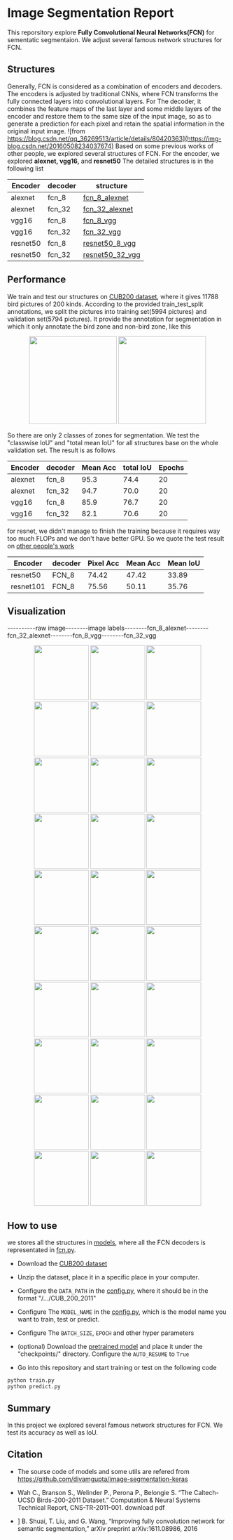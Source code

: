 # Image Segmentation Report

This reporsitory explore **Fully Convolutional Neural Networks(FCN)** for sementatic segmentaion. We adjust several famous network structures for FCN.

## Structures
Generally, FCN is considered as a combination of encoders and decoders. The encoders is adjusted by traditional CNNs, where FCN transforms the fully connected layers into convolutional layers. For The decoder, it combines the feature maps of the last layer and some middle layers of the encoder and restore them to the same size of the input image, so as to generate a prediction for each pixel and retain the spatial information in the original input image.
![from https://blog.csdn.net/qq_36269513/article/details/80420363](https://img-blog.csdn.net/20160508234037674)
Based on some previous works of other people, we explored several structures of FCN. For the encoder, we explored **alexnet, vgg16,** and **resnet50**
The detailed structures is in the following list

| Encoder | decoder | structure |
| ---- | ---- | ---- |
| alexnet | fcn_8 | [fcn_8_alexnet](https://github.com/yangcyself/CS385ML/blob/master/segmentation/docs/fcn_8_alexnet.png)|
| alexnet | fcn_32 | [fcn_32_alexnet](https://github.com/yangcyself/CS385ML/blob/master/segmentation/docs/fcn_32_alexnet.png)|
| vgg16 | fcn_8 | [fcn_8_vgg](https://github.com/yangcyself/CS385ML/blob/master/segmentation/docs/fcn_8_vgg.png)|
| vgg16 | fcn_32 | [fcn_32_vgg](https://github.com/yangcyself/CS385ML/blob/master/segmentation/docs/fcn_32_vgg.png)|
| resnet50 | fcn_8 | [resnet50_8_vgg](https://github.com/yangcyself/CS385ML/blob/master/segmentation/docs/resnet50_8_vgg.png)|
| resnet50 | fcn_32 | [resnet50_32_vgg](https://github.com/yangcyself/CS385ML/blob/master/segmentation/docs/resnet50_32_vgg.png)|

## Performance
We train and test our structures on [CUB200 dataset](http://www.vision.caltech.edu/visipedia/CUB-200-2011.html), where it gives 11788 bird pictures of 200 kinds. According to the provided train_test_split annotations, we split the pictures into training set(5994 pictures) and validation set(5794 pictures). It provide the annotation for segmentation in which it only annotate the bird zone and non-bird zone, like this 

<div align="center">
    <img src="https://github.com/yangcyself/CS385ML/blob/master/segmentation/images/sample_images/Black_Footed_Albatross_0002_55.jpg" height="200px">
    <img src="https://github.com/yangcyself/CS385ML/blob/master/segmentation/images/sample_labels/Black_Footed_Albatross_0002_55.png" height="200px">
</div>


So there are only 2 classes of zones for segmentation. We test the "classwise IoU" and "total mean IoU" for all structures base on the whole validation set. The result is as follows

| Encoder | decoder | Mean Acc | total IoU | Epochs |
| ---- | ---- | ---- | ---- | ---- |
| alexnet | fcn_8 | 95.3 | 74.4 | 20 |
| alexnet | fcn_32 | 94.7 | 70.0 | 20 |
| vgg16 | fcn_8 | 85.9 | 76.7 | 20 |
| vgg16 | fcn_32 | 82.1 | 70.6 | 20 |


for resnet, we didn't manage to finish the training because it requires way too much FLOPs and we don't have better GPU. So we quote the test result on [other people's work](https://arxiv.org/pdf/1611.08986.pdf)

| Encoder | decoder | Pixel Acc | Mean Acc | Mean IoU |
| ---- | ---- | ---- | ---- | ---- |
| resnet50 | FCN_8 | 74.42 | 47.42 | 33.89 |
| resnet101 | FCN_8 | 75.56 | 50.11 | 35.76 |
## Visualization
----------raw image--------image labels--------fcn_8_alexnet--------fcn_32_alexnet--------fcn_8_vgg--------fcn_32_vgg

<div align="center">
    <img src="https://github.com/yangcyself/CS385ML/blob/master/segmentation/images/sample_images/Black_Footed_Albatross_0002_55.jpg" width="125px">
    <img src="https://github.com/yangcyself/CS385ML/blob/master/segmentation/images/sample_labels/Black_Footed_Albatross_0002_55.png" width="125px">
    <img src="https://github.com/yangcyself/CS385ML/blob/master/segmentation/images/fcn_8_alexnet/Black_Footed_Albatross_0002_55.jpg" width="125px">
    <img src="https://github.com/yangcyself/CS385ML/blob/master/segmentation/images/fcn_32_alexnet/Black_Footed_Albatross_0002_55.jpg" width="125px">
    <img src="https://github.com/yangcyself/CS385ML/blob/master/segmentation/images/fcn_8_vgg/Black_Footed_Albatross_0002_55.jpg" width="125px">
    <img src="https://github.com/yangcyself/CS385ML/blob/master/segmentation/images/fcn_32_vgg/Black_Footed_Albatross_0002_55.jpg" width="125px">
</div>
<div align="center">
    <img src="https://github.com/yangcyself/CS385ML/blob/master/segmentation/images/sample_images/Bronzed_Cowbird_0005_24173.jpg" width="125px">
    <img src="https://github.com/yangcyself/CS385ML/blob/master/segmentation/images/sample_labels/Bronzed_Cowbird_0005_24173.png" width="125px">
    <img src="https://github.com/yangcyself/CS385ML/blob/master/segmentation/images/fcn_8_alexnet/Bronzed_Cowbird_0005_24173.jpg" width="125px">
    <img src="https://github.com/yangcyself/CS385ML/blob/master/segmentation/images/fcn_32_alexnet/Bronzed_Cowbird_0005_24173.jpg" width="125px">
    <img src="https://github.com/yangcyself/CS385ML/blob/master/segmentation/images/fcn_8_vgg/Bronzed_Cowbird_0005_24173.jpg" width="125px">
    <img src="https://github.com/yangcyself/CS385ML/blob/master/segmentation/images/fcn_32_vgg/Bronzed_Cowbird_0005_24173.jpg" width="125px">
</div>
<div align="center">
    <img src="https://github.com/yangcyself/CS385ML/blob/master/segmentation/images/sample_images/European_Goldfinch_0013_794687.jpg" width="125px">
    <img src="https://github.com/yangcyself/CS385ML/blob/master/segmentation/images/sample_labels/European_Goldfinch_0013_794687.png" width="125px">
    <img src="https://github.com/yangcyself/CS385ML/blob/master/segmentation/images/fcn_8_alexnet/European_Goldfinch_0013_794687.jpg" width="125px">
    <img src="https://github.com/yangcyself/CS385ML/blob/master/segmentation/images/fcn_32_alexnet/European_Goldfinch_0013_794687.jpg" width="125px">
    <img src="https://github.com/yangcyself/CS385ML/blob/master/segmentation/images/fcn_8_vgg/European_Goldfinch_0013_794687.jpg" width="125px">
    <img src="https://github.com/yangcyself/CS385ML/blob/master/segmentation/images/fcn_32_vgg/European_Goldfinch_0013_794687.jpg" width="125px">
</div>
<div align="center">
    <img src="https://github.com/yangcyself/CS385ML/blob/master/segmentation/images/sample_images/Lazuli_Bunting_0025_15079.jpg" width="125px">
    <img src="https://github.com/yangcyself/CS385ML/blob/master/segmentation/images/sample_labels/Lazuli_Bunting_0025_15079.png" width="125px">
    <img src="https://github.com/yangcyself/CS385ML/blob/master/segmentation/images/fcn_8_alexnet/Lazuli_Bunting_0025_15079.jpg" width="125px">
    <img src="https://github.com/yangcyself/CS385ML/blob/master/segmentation/images/fcn_32_alexnet/Lazuli_Bunting_0025_15079.jpg" width="125px">
    <img src="https://github.com/yangcyself/CS385ML/blob/master/segmentation/images/fcn_8_vgg/Lazuli_Bunting_0025_15079.jpg" width="125px">
    <img src="https://github.com/yangcyself/CS385ML/blob/master/segmentation/images/fcn_32_vgg/Lazuli_Bunting_0025_15079.jpg" width="125px">
</div>
<div align="center">
    <img src="https://github.com/yangcyself/CS385ML/blob/master/segmentation/images/sample_images/Rhinoceros_Auklet_0001_797538.jpg" width="125px">
    <img src="https://github.com/yangcyself/CS385ML/blob/master/segmentation/images/sample_labels/Rhinoceros_Auklet_0001_797538.png" width="125px">
    <img src="https://github.com/yangcyself/CS385ML/blob/master/segmentation/images/fcn_8_alexnet/Rhinoceros_Auklet_0001_797538.jpg" width="125px">
    <img src="https://github.com/yangcyself/CS385ML/blob/master/segmentation/images/fcn_32_alexnet/Rhinoceros_Auklet_0001_797538.jpg" width="125px">
    <img src="https://github.com/yangcyself/CS385ML/blob/master/segmentation/images/fcn_8_vgg/Rhinoceros_Auklet_0001_797538.jpg" width="125px">
    <img src="https://github.com/yangcyself/CS385ML/blob/master/segmentation/images/fcn_32_vgg/Rhinoceros_Auklet_0001_797538.jpg" width="125px">
</div>

## How to use
we stores all the structures in [models](https://github.com/yangcyself/CS385ML/tree/master/segmentation/models), where all the FCN decoders is representated in [fcn.py](https://github.com/yangcyself/CS385ML/blob/master/segmentation/models/fcn.py).

- Download the [CUB200 dataset](http://www.vision.caltech.edu/visipedia/CUB-200-2011.html)

- Unzip the dataset, place it in a specific place in your computer.

- Configure the `DATA_PATH` in the [config.py](https://github.com/yangcyself/CS385ML/blob/master/segmentation/config.py), where it should be in the format "/.../CUB_200_2011"

- Configure The `MODEL_NAME` in the [config.py](https://github.com/yangcyself/CS385ML/blob/master/segmentation/config.py), which is the model name you want to train, test or predict.

- Configure The `BATCH_SIZE`, `EPOCH` and other hyper parameters

- (optional) Download the [pretrained model]() and place it under the "checkpoints/" directory. Configure the `AUTO_RESUME` to `True`

- Go into this repository and start training or test on the following code
```
python train.py
python predict.py
```

## Summary
In this project we explored several famous network structures for FCN. We test its accuracy as well as IoU.
## Citation
- The sourse code of models and some utils are refered from https://github.com/divamgupta/image-segmentation-keras

- Wah C., Branson S., Welinder P., Perona P., Belongie S. “The Caltech-UCSD Birds-200-2011 Dataset.” Computation & Neural Systems Technical Report, CNS-TR-2011-001. download pdf

- ] B. Shuai, T. Liu, and G. Wang, “Improving fully convolution network
for semantic segmentation,” arXiv preprint arXiv:1611.08986, 2016
